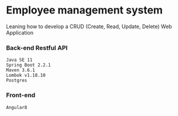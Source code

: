 # Employee management system

Leaning  how to develop a CRUD (Create, Read, Update, Delete) Web Application

### Back-end Restful API
```
Java SE 11 
Spring Boot 2.2.1
Maven 3.6.1
Lombok v1.18.10
Postgres
```
### Front-end
```
Angular8

```
